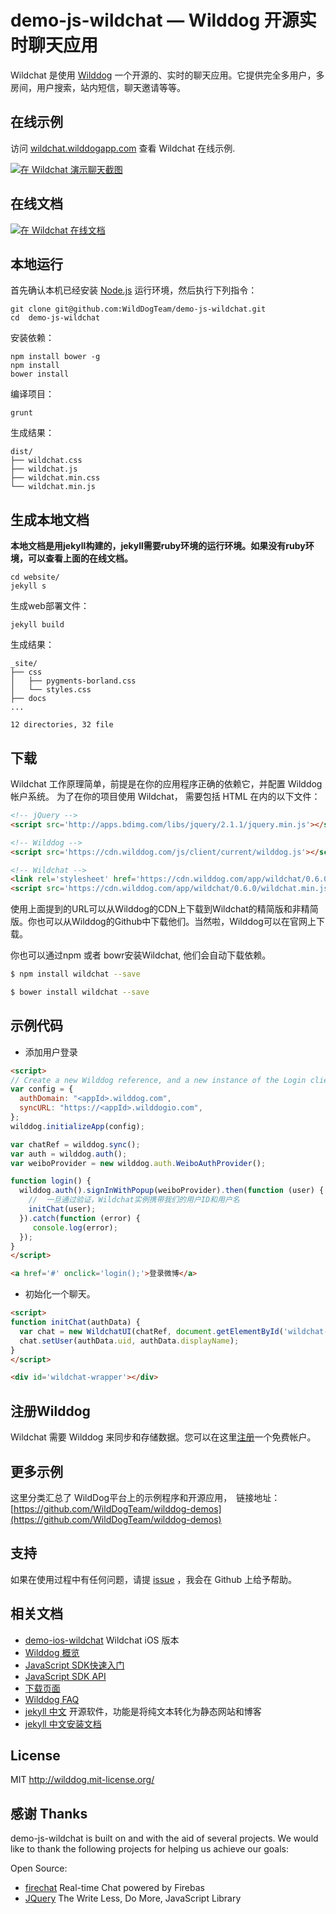 # demo-js-wildchat — Wilddog 开源实时聊天应用

Wildchat 是使用 [Wilddog](https://www.wilddog.com/) 一个开源的、实时的聊天应用。它提供完全多用户，多房间，用户搜索，站内短信，聊天邀请等等。

## 在线示例

访问 [wildchat.wilddogapp.com](http://wildchat.wilddogapp.com/)  查看 Wildchat 在线示例.

[![ 在 Wildchat 演示聊天截图](screenshot.png)](http://wildchat.wilddogapp.com/)

## 在线文档

[![ 在 Wildchat 在线文档](docs.png)](http://wildchat.wilddogapp.com/docs/)

## 本地运行
首先确认本机已经安装 [Node.js](http://nodejs.org/) 运行环境，然后执行下列指令：

```
git clone git@github.com:WildDogTeam/demo-js-wildchat.git
cd  demo-js-wildchat
```

安装依赖：

```
npm install bower -g
npm install
bower install
```

编译项目：

```
grunt
```

生成结果：

```
dist/
├── wildchat.css
├── wildchat.js
├── wildchat.min.css
└── wildchat.min.js
```

## 生成本地文档
**本地文档是用jekyll构建的，jekyll需要ruby环境的运行环境。如果没有ruby环境，可以查看上面的在线文档。**

```
cd website/
jekyll s
```

生成web部署文件：

```
jekyll build
```

生成结果：

```
_site/
├── css
│   ├── pygments-borland.css
│   └── styles.css
├── docs
...

12 directories, 32 file
```

## 下载

Wildchat 工作原理简单，前提是在你的应用程序正确的依赖它，并配置 Wilddog 帐户系统。
为了在你的项目使用 Wildchat， 需要包括 HTML 在内的以下文件：

```HTML
<!-- jQuery -->
<script src='http://apps.bdimg.com/libs/jquery/2.1.1/jquery.min.js'></script>

<!-- Wilddog -->
<script src='https://cdn.wilddog.com/js/client/current/wilddog.js'></script>

<!-- Wildchat -->
<link rel='stylesheet' href='https://cdn.wilddog.com/app/wildchat/0.6.0/wildchat.min.css' />
<script src='https://cdn.wilddog.com/app/wildchat/0.6.0/wildchat.min.js'></script>
```

使用上面提到的URL可以从Wilddog的CDN上下载到Wildchat的精简版和非精简版。你也可以从Wilddog的Github中下载他们。当然啦，Wilddog可以在官网上下载。


你也可以通过npm 或者 bowr安装Wildchat, 他们会自动下载依赖。

```bash
$ npm install wildchat --save
```

```bash
$ bower install wildchat --save
```
## 示例代码

- 添加用户登录

```HTML
<script>
// Create a new Wilddog reference, and a new instance of the Login client
var config = {
  authDomain: "<appId>.wilddog.com",
  syncURL: "https://<appId>.wilddogio.com",
};
wilddog.initializeApp(config);

var chatRef = wilddog.sync();
var auth = wilddog.auth();
var weiboProvider = new wilddog.auth.WeiboAuthProvider();

function login() {
  wilddog.auth().signInWithPopup(weiboProvider).then(function (user) {
    //  一旦通过验证，Wildchat实例携带我们的用户ID和用户名
    initChat(user);
  }).catch(function (error) {
     console.log(error);
  });
}
</script>

<a href='#' onclick='login();'>登录微博</a>
```

- 初始化一个聊天。

```HTML
<script>
function initChat(authData) {
  var chat = new WildchatUI(chatRef, document.getElementById('wildchat-wrapper'));
  chat.setUser(authData.uid, authData.displayName);
}
</script>

<div id='wildchat-wrapper'></div>
```

## 注册Wilddog

Wildchat 需要 Wilddog 来同步和存储数据。您可以在这里[注册](https://www.wilddog.com/my-account/signup)一个免费帐户。

## 更多示例

这里分类汇总了 WildDog平台上的示例程序和开源应用，　链接地址：[https://github.com/WildDogTeam/wilddog-demos](https://github.com/WildDogTeam/wilddog-demos)

## 支持
如果在使用过程中有任何问题，请提 [issue](https://github.com/WildDogTeam/demo-js-wildchat/issues) ，我会在 Github 上给予帮助。

## 相关文档

* [demo-ios-wildchat](https://github.com/WildDogTeam/demo-ios-wildchat) Wildchat iOS 版本
* [Wilddog 概览](https://z.wilddog.com/overview/introduction)
* [JavaScript SDK快速入门](https://z.wilddog.com/web/quickstart)
* [JavaScript SDK API](https://z.wilddog.com/web/api)
* [下载页面](https://www.wilddog.com/download/)
* [Wilddog FAQ](https://z.wilddog.com/questions)
* [jekyll 中文](http://jekyll.bootcss.com/docs/home/) 开源软件，功能是将纯文本转化为静态网站和博客
* [jekyll 中文安装文档](http://jekyll.bootcss.com/docs/installation/)

## License
MIT
http://wilddog.mit-license.org/

## 感谢 Thanks

demo-js-wildchat is built on and with the aid of several  projects. We would like to thank the following projects for helping us achieve our goals:

Open Source:

* [firechat](https://github.com/firebase/firechat) Real-time Chat powered by Firebas
* [JQuery](http://jquery.com) The Write Less, Do More, JavaScript Library
